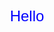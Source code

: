 <!DOCTYPE html>
<html>
<head>
  <title>Hello World</title>
  <style>
    .hello-text {
      font-family: Arial, sans-serif;
      font-size: 24px;
      color: blue;
      text-align: center;
      margin-top: 50px;
    }

    .hello-text:hover {
      color: red;
      font-weight: bold;
    }
  </style>
</head>
<body>
  <p class="hello-text">Hello</p>
</body>
</html>
